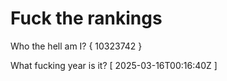 # Fuck the rankings

Who the hell am I?
{ 10323742 }

What fucking year is it?
[ 2025-03-16T00:16:40Z ]
